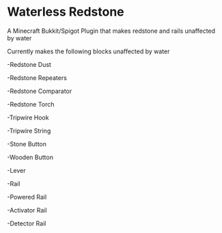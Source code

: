 # Waterless Redstone
A Minecraft Bukkit/Spigot Plugin that makes redstone and rails unaffected by water

Currently makes the following blocks unaffected by water

-Redstone Dust

-Redstone Repeaters

-Redstone Comparator

-Redstone Torch

-Tripwire Hook

-Tripwire String

-Stone Button

-Wooden Button

-Lever

-Rail

-Powered Rail

-Activator Rail

-Detector Rail